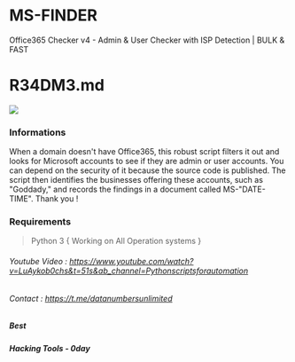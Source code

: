 # MS-FINDER
Office365 Checker v4 - Admin & User Checker with ISP Detection | BULK & FAST
 
# R34DM3.md

![](https://raw.githubusercontent.com/ta9ra9pa9/MS-FINDER/main/tag.png)

### Informations

When a domain doesn't have Office365, this robust script filters it out and looks for Microsoft accounts to see if they are admin or user accounts. You can depend on the security of it because the source code is published. The script then identifies the businesses offering these accounts, such as "Goddady," and records the findings in a document called MS-"DATE-TIME". Thank you !

### Requirements
> Python 3 { Working on All Operation systems }

###### Youtube Video : https://www.youtube.com/watch?v=LuAykob0chs&t=51s&ab_channel=Pythonscriptsforautomation
###### Contact : https://t.me/datanumbersunlimited
##### Best
##### Hacking Tools - 0day
